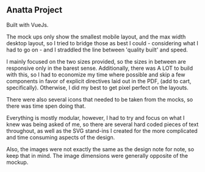 ## Anatta Project


Built with VueJs.

The mock ups only show the smallest mobile layout, and the max width desktop layout,
so I tried to bridge those as best I could - considering what I had to go on - and I straddled
the line between 'quality built' and speed.

I mainly focused on the two sizes provided, so the sizes in between are responsive only in
the barest sense. Additionally, there was A LOT to build with this, so I had to economize my
time where possible and skip a few components in favor of explicit directives laid out in the PDF,
(add to cart, specifically). Otherwise, I did my best to get pixel perfect on the layouts.

There were also several icons that needed to be taken from the mocks, so there was time spen
doing that.

Everything is mostly modular, however, I had to try and focus on what I knew was being asked
of me, so there are several hard coded pieces of text throughout, as well as the SVG stand-ins
I created for the more complicated and time consuming aspects of the design.  

Also, the images were not exactly the same as the design note for note, so keep that in mind.
The image dimensions were generally opposite of the mockup. 
